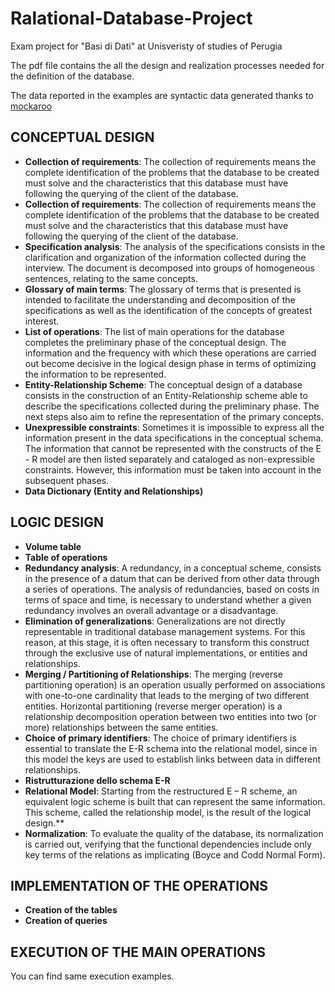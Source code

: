 # Ralational-Database-Project
Exam project for "Basi di Dati" at Unisveristy of studies of Perugia

The pdf file contains the all the design and realization processes needed for the definition of the database.

The data reported in the examples are syntactic data generated thanks to [mockaroo](https://mockaroo.com/)

## CONCEPTUAL DESIGN
* **Collection of requirements**: The collection of requirements means the complete identification of the problems that the database to be created must solve and the characteristics that this database must have following the querying of the client of the database.
* **Collection of requirements**: The collection of requirements means the complete identification of the problems that the database to be created must solve and the characteristics that this database must have following the querying of the client of the database.
* **Specification analysis**: The analysis of the specifications consists in the clarification and organization of the information collected during the interview. The document is decomposed into groups of homogeneous sentences, relating to the same concepts.
* **Glossary of main terms**: The glossary of terms that is presented is intended to facilitate the understanding and decomposition of the specifications as well as the identification of the concepts of greatest interest.
* **List of operations**: The list of main operations for the database completes the preliminary phase of the conceptual design. The information and the frequency with which these operations are carried out become decisive in the logical design phase in terms of optimizing the information to be represented.
* **Entity-Relationship Scheme**: The conceptual design of a database consists in the construction of an Entity-Relationship scheme able to describe the specifications collected during the preliminary phase. The next steps also aim to refine the representation of the primary concepts.
* **Unexpressible constraints**: Sometimes it is impossible to express all the information present in the data specifications in the conceptual schema. The information that cannot be represented with the constructs of the E - R model are then listed separately and cataloged as non-expressible constraints. However, this information must be taken into account in the subsequent phases.
* **Data Dictionary (Entity and Relationships)**

## LOGIC DESIGN
* **Volume table**
* **Table of operations**
* **Redundancy analysis**: A redundancy, in a conceptual scheme, consists in the presence of a datum that can be derived from other data through a series of operations. The analysis of redundancies, based on costs in terms of space and time, is necessary to understand whether a given redundancy involves an overall advantage or a disadvantage.
* **Elimination of generalizations**: Generalizations are not directly representable in traditional database management systems. For this reason, at this stage, it is often necessary to transform this construct through the exclusive use of natural implementations, or entities and relationships.
* **Merging / Partitioning of Relationships**: The merging (reverse partitioning operation) is an operation usually performed on associations with one-to-one cardinality that leads to the merging of two different entities. Horizontal partitioning (reverse merger operation) is a relationship decomposition operation between two entities into two (or more) relationships between the same entities.
* **Choice of primary identifiers**: The choice of primary identifiers is essential to translate the E-R schema into the relational model, since in this model the keys are used to establish links between data in different relationships.
* **Ristrutturazione dello schema E-R**
* **Relational Model**: Starting from the restructured E – R scheme, an equivalent logic scheme is built that can represent the same information. This scheme, called the relationship model, is the result of the logical design.**
* **Normalization**: To evaluate the quality of the database, its normalization is carried out, verifying that the functional dependencies include only key terms of the relations as implicating (Boyce and Codd Normal Form).

## IMPLEMENTATION OF THE OPERATIONS
* **Creation of the tables**
* **Creation of queries**

## EXECUTION OF THE MAIN OPERATIONS
You can find same execution examples.
